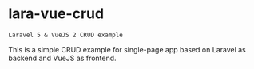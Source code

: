# lara-vue-crud
`Laravel 5 & VueJS 2 CRUD example` 

This is a simple CRUD example for single-page app based on Laravel as backend and VueJS as frontend.
